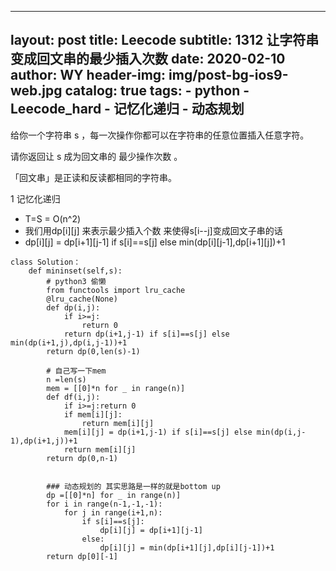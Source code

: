 
---
layout:     post
title:      Leecode
subtitle:   1312  让字符串变成回文串的最少插入次数
date:       2020-02-10
author:     WY
header-img: img/post-bg-ios9-web.jpg
catalog: true
tags:
    - python
    - Leecode_hard
    - 记忆化递归
    - 动态规划
---
给你一个字符串 s ，每一次操作你都可以在字符串的任意位置插入任意字符。

请你返回让 s 成为回文串的 最少操作次数 。

「回文串」是正读和反读都相同的字符串。

1 记忆化递归
- T=S = O(n^2)
- 我们用dp[i][j] 来表示最少插入个数 来使得s[i--j]变成回文子串的话
- dp[i][j] = dp[i+1][j-1] if s[i]==s[j] else min(dp[i][j-1],dp[i+1][j])+1

```
class Solution：
    def mininset(self,s):
        # python3 偷懒
        from functools import lru_cache
        @lru_cache(None)
        def dp(i,j):
            if i>=j:
                return 0
            return dp(i+1,j-1) if s[i]==s[j] else min(dp(i+1,j),dp(i,j-1))+1
        return dp(0,len(s)-1)

        # 自己写一下mem
        n =len(s)
        mem = [[0]*n for _ in range(n)]
        def df(i,j):
            if i>=j:return 0
            if mem[i][j]:
                return mem[i][j]
            mem[i][j] = dp(i+1,j-1) if s[i]==s[j] else min(dp(i,j-1),dp(i+1,j))+1
            return mem[i][j]
        return dp(0,n-1)


        ### 动态规划的 其实思路是一样的就是bottom up
        dp =[[0]*n] for _ in range(n)]
        for i in range(n-1,-1,-1):
            for j in range(i+1,n):
                if s[i]==s[j]:
                    dp[i][j] = dp[i+1][j-1]
                else:
                    dp[i][j] = min(dp[i+1][j],dp[i][j-1])+1
        return dp[0][-1]
```


